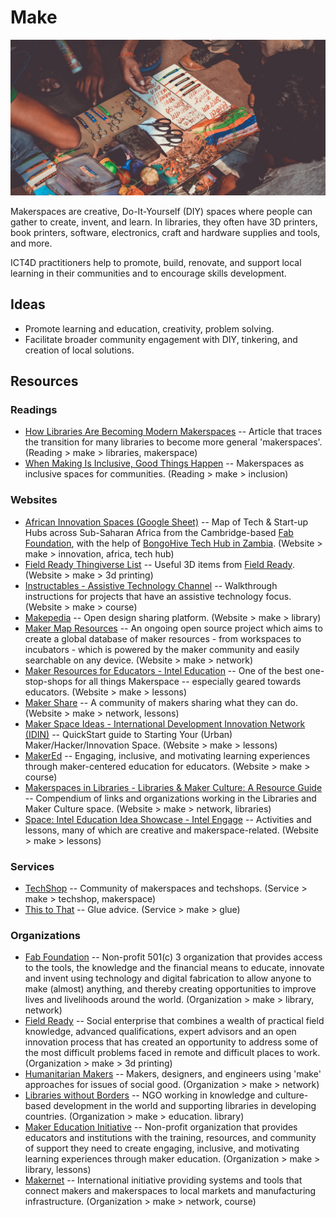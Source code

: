 # Make

![Make](../images/make.jpg)

Makerspaces are creative, Do-It-Yourself (DIY) spaces where people can gather to create, invent, and learn. In libraries, they often have 3D printers, book printers, software, electronics, craft and hardware supplies and tools, and more. 

ICT4D practitioners help to promote, build, renovate, and support local learning in their communities and to encourage skills development.



## Ideas

- Promote learning and education, creativity, problem solving.
- Facilitate broader community engagement with DIY, tinkering, and creation of local solutions.



## Resources

### Readings

- [How Libraries Are Becoming Modern Makerspaces](https://theatlantic.com/technology/archive/2016/03/everyone-is-a-maker/473286/) -- Article that traces the transition for many libraries to become more general 'makerspaces'. (Reading > make > libraries, makerspace)
- [When Making Is Inclusive, Good Things Happen](https://makezine.com/2016/03/11/fab-dream-making-inclusive-good-things-happen/) -- Makerspaces as inclusive spaces for communities. (Reading > make > inclusion)



### Websites

- [African Innovation Spaces (Google Sheet)](https://docs.google.com/spreadsheets/d/1DvXVB2ikFzUxi78lznojlZyDcR_Gn43i7m-Y3mkTrCQ/edit#gid=0) -- Map of Tech & Start-up Hubs across Sub-Saharan Africa from the Cambridge-based [Fab Foundation](http://www.fabfoundation.org/), with the help of [BongoHive Tech Hub in Zambia](http://bongohive.co.zm/). (Website > make > innovation, africa, tech hub)
- [Field Ready Thingiverse List](https://thingiverse.com/Field_Ready/collections/field-ready-medical/) -- Useful 3D items from [Field Ready](http://www.fieldready.org/). (Website > make > 3d printing)
- [Instructables - Assistive Technology Channel](http://instructables.com/tag/type-id/category-technology/channel-assistive-technology/) -- Walkthrough instructions for projects that have an assistive technology focus. (Website > make > course)
- [Makepedia](http://makepedia.org/) -- Open design sharing platform. (Website > make > library)
- [Maker Map Resources](http://themakermap.com/) -- An ongoing open source project which aims to create a global database of maker resources - from workspaces to incubators - which is powered by the maker community and easily searchable on any device. (Website > make > network)
- [Maker Resources for Educators - Intel Education](https://intel.com/content/www/us/en/education/maker-resources-for-educators.html) -- One of the best one-stop-shops for all things Makerspace -- especially geared towards educators. (Website > make > lessons)
- [Maker Share](https://makershare.com/) -- A community of makers sharing what they can do. (Website > make > network, lessons)
- [Maker Space Ideas - International Development Innovation Network (IDIN)](http://idin.org/resources/how/idin-maker-space-ideas) -- QuickStart guide to Starting Your (Urban) Maker/Hacker/Innovation Space. (Website > make > lessons)
- [MakerEd](https://makered.org/) -- Engaging, inclusive, and motivating learning experiences through maker-centered education for educators. (Website > make > course)
- [Makerspaces in Libraries - Libraries & Maker Culture: A Resource Guide](https://library-maker-culture.weebly.com/makerspaces-in-libraries.html) -- Compendium of links and organizations working in the Libraries and Maker Culture space. (Website > make > network, libraries)
- [Space: Intel Education Idea Showcase - Intel Engage](https://engage.intel.com/community/teachersengage/showcase/) -- Activities and lessons, many of which are creative and makerspace-related. (Website > make > lessons)



### Services

- [TechShop](http://techshop.ws/) -- Community of makerspaces and techshops. (Service > make > techshop, makerspace)
- [This to That](http://thistothat.com/) -- Glue advice. (Service > make > glue)



### Organizations

- [Fab Foundation](http://fabfoundation.org) -- Non-profit 501(c) 3 organization that provides access to the tools, the knowledge and the financial means to educate, innovate and invent using technology and digital fabrication to allow anyone to make (almost) anything, and thereby creating opportunities to improve lives and livelihoods around the world. (Organization > make > library, network)
- [Field Ready](http://fieldready.org) -- Social enterprise that combines a wealth of practical field knowledge, advanced qualifications, expert advisors and an open innovation process that has created an opportunity to address some of the most difficult problems faced in remote and difficult places to work. (Organization > make > 3d printing)
- [Humanitarian Makers](http://www.humanitarianmakers.org/) -- Makers, designers, and engineers using 'make' approaches for issues of social good. (Organization > make > network)
- [Libraries without Borders](http://librarieswithoutborders.org) -- NGO working in knowledge and culture-based development in the world and supporting libraries in developing countries. (Organization > make > education. library)
- [Maker Education Initiative](https://makered.org/) -- Non-profit organization that provides educators and institutions with the training, resources, and community of support they need to create engaging, inclusive, and motivating learning experiences through maker education. (Organization > make > library, lessons)
- [Makernet](http://www.makernet.global/) -- International initiative providing systems and tools that connect makers and makerspaces to local markets and manufacturing infrastructure. (Organization > make > network, course)


